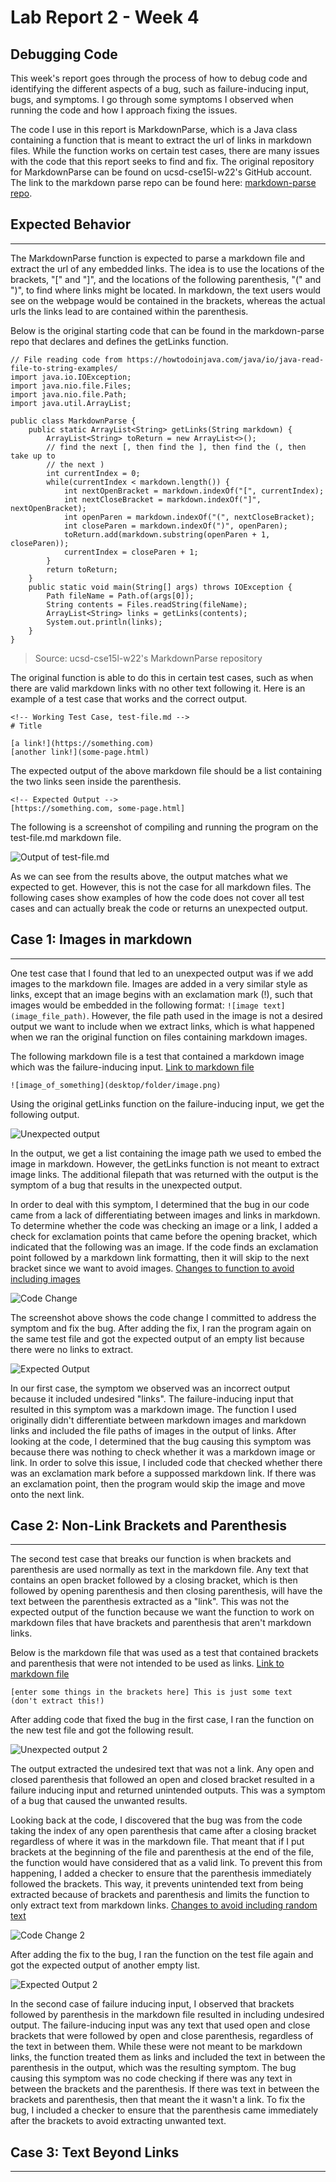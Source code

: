 # Lab Report 2 - Week 4

## Debugging Code

This week's report goes through the process of how to debug code and identifying the different aspects of a bug, such as failure-inducing input, bugs, and symptoms. I go through some symptoms I observed when running the code and how I approach fixing the issues.

The code I use in this report is MarkdownParse, which is a Java class containing a function that is meant to extract the url of links in markdown files. While the function works on certain test cases, there are many issues with the code that this report seeks to find and fix. The original repository for MarkdownParse can be found on
ucsd-cse15l-w22's GitHub account. The link to the markdown parse repo can be found here: [markdown-parse repo](https://github.com/ucsd-cse15l-w22/markdown-parse).


## Expected Behavior
---
The MarkdownParse function is expected to parse a markdown file and extract the url of any embedded links. The idea is to use the locations of the brackets, "[" and "]", and the locations of the following parenthesis, "(" and ")", to find where links might be located. In markdown, the text users would see on the webpage would be contained in the brackets, whereas the actual urls the links lead to are contained within the parenthesis.

Below is the original starting code that can be found in the markdown-parse repo that declares and defines the getLinks function.

```
// File reading code from https://howtodoinjava.com/java/io/java-read-file-to-string-examples/
import java.io.IOException;
import java.nio.file.Files;
import java.nio.file.Path;
import java.util.ArrayList;

public class MarkdownParse {
    public static ArrayList<String> getLinks(String markdown) {
        ArrayList<String> toReturn = new ArrayList<>();
        // find the next [, then find the ], then find the (, then take up to
        // the next )
        int currentIndex = 0;
        while(currentIndex < markdown.length()) {
            int nextOpenBracket = markdown.indexOf("[", currentIndex);
            int nextCloseBracket = markdown.indexOf("]", nextOpenBracket);
            int openParen = markdown.indexOf("(", nextCloseBracket);
            int closeParen = markdown.indexOf(")", openParen);
            toReturn.add(markdown.substring(openParen + 1, closeParen));
            currentIndex = closeParen + 1;
        }
        return toReturn;
    }
    public static void main(String[] args) throws IOException {
		Path fileName = Path.of(args[0]);
	    String contents = Files.readString(fileName);
        ArrayList<String> links = getLinks(contents);
        System.out.println(links);
    }
}
```
> Source: ucsd-cse15l-w22's MarkdownParse repository

The original function is able to do this in certain test cases, such as when there are valid markdown links with no other text following it. Here is an example of a test case that works and the correct output.

```
<!-- Working Test Case, test-file.md -->
# Title

[a link!](https://something.com)
[another link!](some-page.html)
```

The expected output of the above markdown file should be a list containing the two links seen inside the parenthesis.

```
<!-- Expected Output -->
[https://something.com, some-page.html]
```

The following is a screenshot of compiling and running the program on the test-file.md markdown file.

![Output of test-file.md](lab_report_2_working_test.png)

As we can see from the results above, the output matches what we expected to get. However, this is not the case for all markdown files. The following cases show examples of how the code does not cover all test cases and can actually break the code or returns an unexpected output.

## Case 1: Images in markdown
---
One test case that I found that led to an unexpected output was if we add images to the markdown file. Images are added in a very similar style as links, except that an image begins with an exclamation mark (!), such that images would be embedded in the following format: `![image text](image_file_path)`. However, the file path used in the image is not a desired output we want to include when we extract links, which is what happened when we ran the original function on files containing markdown images.

The following markdown file is a test that contained a markdown image which was the failure-inducing input. [Link to markdown file](https://github.com/nathansng/markdown-parse/blob/main/test-file-2.md)

```
![image_of_something](desktop/folder/image.png)
```

Using the original getLinks function on the failure-inducing input, we get the following output.

![Unexpected output](lab_report_2_testfile_2_output.png)

In the output, we get a list containing the image path we used to embed the image in markdown. However, the getLinks function is not meant to extract image links. The additional filepath that was returned with the output is the symptom of a bug that results in the unexpected output.

In order to deal with this symptom, I determined that the bug in our code came from a lack of differentiating between images and links in markdown. To determine whether the code was checking an image or a link, I added a check for exclamation points that came before the opening bracket, which indicated that the following was an image. If the code finds an exclamation point followed by a markdown link formatting, then it will skip to the next bracket since we want to avoid images. [Changes to function to avoid including images](https://github.com/nathansng/markdown-parse/commit/43f820ceda3c345d6743370e2e6718e19a705322#diff-c703a0ec03474d601c6bf846740b293e0538bccf38d5f677a302457479e9c652)

![Code Change](lab_report_2_code_change_1.png)

The screenshot above shows the code change I committed to address the symptom and fix the bug. After adding the fix, I ran the program again on the same test file and got the expected output of an empty list because there were no links to extract.

![Expected Output](lab_report_2_testfile_2_output_2.png)

In our first case, the symptom we observed was an incorrect output because it included undesired "links". The failure-inducing input that resulted in this symptom was a markdown image. The function I used originally didn't differentiate between markdown images and markdown links and included the file paths of images in the output of links. After looking at the code, I determined that the bug causing this symptom was because there was nothing to check whether it was a markdown image or link. In order to solve this issue, I included code that checked whether there was an exclamation mark before a suppossed markdown link. If there was an exclamation point, then the program would skip the image and move onto the next link.


## Case 2: Non-Link Brackets and Parenthesis
---
The second test case that breaks our function is when brackets and parenthesis are used normally as text in the markdown file. Any text that contains an open bracket followed by a closing bracket, which is then followed by opening parenthesis and then closing parenthesis, will have the text between the parenthesis extracted as a "link". This was not the expected output of the function because we want the function to work on markdown files that have brackets and parenthesis that aren't markdown links.

Below is the markdown file that was used as a test that contained brackets and parenthesis that were not intended to be used as links. [Link to markdown file](https://github.com/nathansng/markdown-parse/blob/main/test-file-3.md)

```
[enter some things in the brackets here] This is just some text
(don't extract this!)
```

After adding code that fixed the bug in the first case, I ran the function on the new test file and got the following result.

![Unexpected output 2](lab_report_2_testfile_3_output.png)

The output extracted the undesired text that was not a link. Any open and closed parenthesis that followed an open and closed bracket resulted in a failure inducing input and returned unintended outputs. This was a symptom of a bug that caused the unwanted results.

Looking back at the code, I discovered that the bug was from the code taking the index of any open parenthesis that came after a closing bracket regardless of where it was in the markdown file. That meant that if I put brackets at the beginning of the file and parenthesis at the end of the file, the function would have considered that as a valid link. To prevent this from happening, I added a checker to ensure that the parenthesis immediately followed the brackets. This way, it prevents unintended text from being extracted because of brackets and parenthesis and limits the function to only extract text from markdown links. [Changes to avoid including random text](https://github.com/nathansng/markdown-parse/commit/271c467eef805dc849bc5de59d68e9041d7068e7#diff-c703a0ec03474d601c6bf846740b293e0538bccf38d5f677a302457479e9c652)

![Code Change 2](lab_report_2_code_change_2.png)

After adding the fix to the bug, I ran the function on the test file again and got the expected output of another empty list.

![Expected Output 2](lab_report_2_testfile_3_output_2.png)

In the second case of failure inducing input, I observed that brackets followed by parenthesis in the markdown file resulted in including undesired output. The failure-inducing input was any text that used open and close brackets that were followed by open and close parenthesis, regardless of the text in between them. While these were not meant to be markdown links, the function treated them as links and included the text in between the parenthesis in the output, which was the resulting symptom. The bug causing this symptom was no code checking if there was any text in between the brackets and the parenthesis. If there was text in between the brackets and parenthesis, then that meant the it wasn't a link. To fix the bug, I included a checker to ensure that the parenthesis came immediately after the brackets to avoid extracting unwanted text.

## Case 3: Text Beyond Links
---

